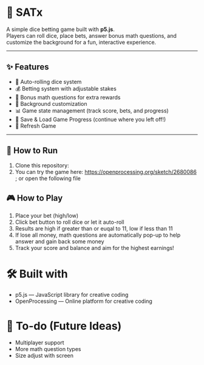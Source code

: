 # 🎲 SATx

A simple dice betting game built with **p5.js**.  
Players can roll dice, place bets, answer bonus math questions, and customize the background for a fun, interactive experience.  

---

## ✨ Features
- 🎲 Auto-rolling dice system  
- 💰 Betting system with adjustable stakes  
- 🧮 Bonus math questions for extra rewards  
- 🎨 Background customization  
- 📊 Game state management (track score, bets, and progress)
- 💾 Save & Load Game Progress (continue where you left off!)
- 🔄 Refresh Game 

---

## 🚀 How to Run
1. Clone this repository:
2. You can try the game here: https://openprocessing.org/sketch/2680086 ; or open the following file

## 🎮 How to Play
1. Place your bet (high/low)
2. Click bet button to roll dice or let it auto-roll
3. Results are high if greater than or euqal to 11, low if less than 11
4. If lose all money, math questions are automatically pop-up to help answer and gain back some money
5. Track your score and balance and aim for the highest earnings!

#  🛠️ Built with
- p5.js — JavaScript library for creative coding
- OpenProcessing — Online platform for creative coding

# 📌 To-do (Future Ideas)
- Multiplayer support
- More math question types
- Size adjust with screen
